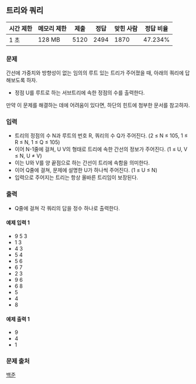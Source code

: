 ## 트리와 쿼리
 
|시간 제한|	메모리 제한|	제출|	정답|	맞힌 사람|	정답 비율|
|---|---|---|---|---|---|
|1 초|	128 MB|	5120|	2494|	1870|	47.234%|

### 문제
간선에 가중치와 방향성이 없는 임의의 루트 있는 트리가 주어졌을 때, 아래의 쿼리에 답해보도록 하자.

- 정점 U를 루트로 하는 서브트리에 속한 정점의 수를 출력한다.

만약 이 문제를 해결하는 데에 어려움이 있다면, 하단의 힌트에 첨부한 문서를 참고하자.

### 입력
- 트리의 정점의 수 N과 루트의 번호 R, 쿼리의 수 Q가 주어진다. (2 ≤ N ≤ 105, 1 ≤ R ≤ N, 1 ≤ Q ≤ 105)
- 이어 N-1줄에 걸쳐, U V의 형태로 트리에 속한 간선의 정보가 주어진다. (1 ≤ U, V ≤ N, U ≠ V)
- 이는 U와 V를 양 끝점으로 하는 간선이 트리에 속함을 의미한다.
- 이어 Q줄에 걸쳐, 문제에 설명한 U가 하나씩 주어진다. (1 ≤ U ≤ N)
- 입력으로 주어지는 트리는 항상 올바른 트리임이 보장된다.

### 출력
- Q줄에 걸쳐 각 쿼리의 답을 정수 하나로 출력한다.

#### 예제 입력 1 
- 9 5 3
- 1 3
- 4 3
- 5 4
- 5 6
- 6 7
- 2 3
- 9 6
- 6 8
- 5
- 4
- 8
#### 예제 출력 1 
- 9
- 4
- 1

### 문제 출처
[백준](https://www.acmicpc.net/problem/15681)